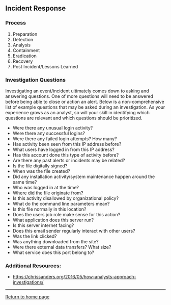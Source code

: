 ## Incident Response 

### Process
1. Preparation
2. Detection
3. Analysis
4. Containment
5. Eradication
6. Recovery
7. Post Incident/Lessons Learned

### Investigation Questions
Investigating an event/incident ultimately comes down to asking and answering questions. One of more questions will need to be answered before being able to close or action an alert. Below is a non-comprehensive list of example questions that may be asked during an investigation. As your experience grows as an analyst, so will your skill in identifying which questions are relevant and which questions should be prioritized.

- Were there any unusual login activity?
- Were there any successful logins?
- Were there any failed login attempts? How many?
- Has activity been seen from this IP address before?
- What users have logged in from this IP address?
- Has this account done this type of activity before?
- Are there any past alerts or incidents may be related?
- Is the file digitally signed?
- When was the file created?
- Did any installation activity/system maintenance happen around the same time?
- Who was logged in at the time?
- Where did the file originate from?
- Is this activity disallowed by organizational policy?
- What do the command line parameters mean?
- Is this file normally in this location?
- Does the users job role make sense for this action?
- What application does this server run?
- Is this server internet facing?
- Does this email sender regularly interact with other users?
- Was the link clicked?
- Was anything downloaded from the site?
- Were there external data transfers? What size?
- What service does this port belong to?

### Additional Resources:
- https://chrissanders.org/2016/05/how-analysts-approach-investigations/

*** 
[Return to home page](../README.md)

